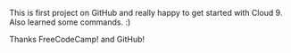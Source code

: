 This is first project on GitHub and really happy to get started with Cloud 9. Also learned some commands. :)

Thanks FreeCodeCamp! and GitHub!
